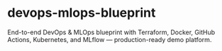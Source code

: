 # devops-mlops-blueprint
End-to-end DevOps &amp; MLOps blueprint with Terraform, Docker, GitHub Actions, Kubernetes, and MLflow — production-ready demo platform.
